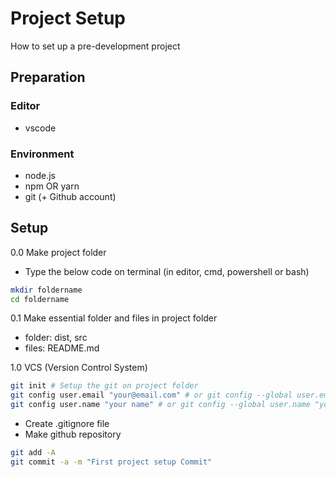 # Project Setup
How to set up a pre-development project

## Preparation

### Editor
- vscode

### Environment
- node.js
- npm OR yarn   
- git (+ Github account)
  
## Setup

0.0 Make project folder
- Type the below code on terminal (in editor, cmd, powershell or bash)
```bash
mkdir foldername
cd foldername 
```
0.1 Make essential folder and files in project folder
- folder: dist, src
- files: README.md
  
1.0 VCS (Version Control System)  
```bash
git init # Setup the git on project folder
git config user.email "your@email.com" # or git config --global user.email "your@email.com"
git config user.name "your name" # or git config --global user.name "your name"
```
- Create .gitignore file
- Make github repository

``` bash
git add -A
git commit -a -m "First project setup Commit"
```
